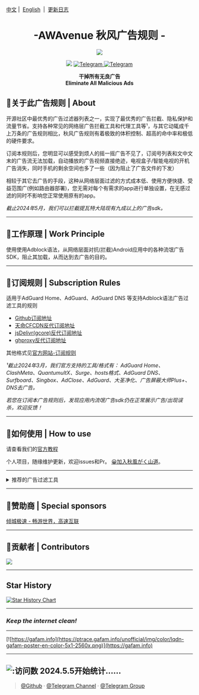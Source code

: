 <div align="left">
<a href="/README.md">中文</a>&nbsp;|&nbsp;
<a href="/assets/README_en-US.md">English</a> &nbsp;|&nbsp;
<a href="/assets/README_Update.md">更新日志</a> 
</div>


<h1 align="center">-AWAvenue 秋风广告规则 -</h1>

<p align="center">
   <img src="https://img.jsdelivr.com/raw.githubusercontent.com/TG-Twilight/AWAvenue-Ads-Rule/main/assets/assets.png">
</p>
<p align="center">
 <img src="https://img.shields.io/github/stars/TG-Twilight/AWAvenue-Ads-Rule?style=for-the-badge&colorA=FFEBEB&colorB=FFD9DC&logo=github&logoColor=black">
  <a href="https://t.me/AWAvenueAdsRule">
    <img src="https://img.shields.io/badge/dynamic/json?style=for-the-badge&colorA=DAE9FC&colorB=056DE8&label=%E9%A2%91%E9%81%93&logo=telegram&query=%24.data.totalSubs&url=https%3A%2F%2Fapi.spencerwoo.com%2Fsubstats%2F%3Fsource%3Dtelegram%26queryKey%3DAWAvenueAdsRule" alt="Telegram">
  </a>
  <a href="https://t.me/AWAvenueAdsChat">
    <img src="https://img.shields.io/badge/dynamic/json?style=for-the-badge&colorA=DAE9FC&colorB=056DE8&label=%E7%BE%A4%E8%81%8A&logo=telegram&query=%24.data.totalSubs&url=https%3A%2F%2Fapi.spencerwoo.com%2Fsubstats%2F%3Fsource%3Dtelegram%26queryKey%3DAWAvenueAdsChat" alt="Telegram">
  </a>
</p>


<p align="center"><b>干掉所有无良广告<br>Eliminate All Malicious Ads</b></p>

## 🍁关于此广告规则 | About

开源社区中最优秀的广告过滤器列表之一，实现了最优秀的广告拦截、隐私保护和流量节省。支持各种常见的网络层广告拦截工具和代理工具等¹，与其它动辄成千上万条的广告规则相比，秋风广告规则有着极致的体积控制、超高的命中率和极低的硬件要求。

订阅本规则后，您明显可以感受到烦人的摇一摇广告不见了，订阅号列表和文中文末的广告流无法加载，自动播放的广告视频直接绝迹，电视盒子/智能电视的开机广告消失，同时手机的剩余空间也多了一些（因为阻止了广告文件的下发）

相较于其它去广告的手段，这种从网络层面过滤的方式成本低、使用方便快捷、受益范围广(例如路由器部署)，您无需对每个有需求的app进行单独设置，在无感过滤的同时不影响您正常使用原有的app。

*截止2024年5月，我们可以拦截提瓦特大陆现有九成以上的广告sdk。*

---

## 🍁工作原理 | Work Principle

使用使用Adblock语法，从网络层面对抗(拦截)Android应用中的各种流氓广告SDK，阻止其加载，从而达到去广告的目的。<br />

---

## 🍁订阅规则 | Subscription Rules

适用于AdGuard Home、AdGuard、AdGuard DNS 等支持Adblock语法广告过滤工具的规则

- [Github订阅地址](https://raw.githubusercontent.com/TG-Twilight/AWAvenue-Ads-Rule/main/AWAvenue-Ads-Rule.txt)
- [天命CFCDN反代订阅地址](https://github.tmby.shop/https://raw.githubusercontent.com/TG-Twilight/AWAvenue-Ads-Rule/main/AWAvenue-Ads-Rule.txt)
- [jsDelivr(gcore)反代订阅地址](https://gcore.jsdelivr.net/gh/TG-Twilight/AWAvenue-Ads-Rule@main/AWAvenue-Ads-Rule.txt)
- [ghproxy反代订阅地址](https://mirror.ghproxy.com/https://raw.githubusercontent.com/TG-Twilight/AWAvenue-Ads-Rule/main/AWAvenue-Ads-Rule.txt)

其他格式见[官方网站-订阅规则](https://awavenue.top/Sub.html)

*¹截止2024年3月，我们官方支持的工具/格式有：
AdGuard Home、ClashMeta、QuantumultX、Surge、hosts格式、AdGuard DNS、Surfboard、Singbox、AdClose、AdGuard、大圣净化、广告屏蔽大师Plus+、DNS去广告。*

 *若您在订阅本广告规则后，发现应用内流氓广告sdk仍在正常展示广告/出现误杀，欢迎反馈！*

---

## 🍁如何使用 | How to use
请查看我们的[官方教程](https://awavenue.top/Knowledge.html)

个人项目，随缘维护更新，欢迎issues和Pr。   [😀加入秋風がく山道](https://t.me/AWAvenueAdsChat)。

---

<details>
  <summary>推荐的广告过滤工具</summary>

- [AdGuard Home](https://github.com/AdguardTeam/AdGuardHome)    *安装在路由器，广告过滤工具较为理想的工作位置*，目前，秋风广告规则已加入AdGuard官方列表，你可以直接在 “从列表中选择” 订阅！

- [AdGuard](https://adguard.com/)    *多端使用，支持Android、Windows、Mac、iOS*

- [AdGuard Home For Magisk](https://github.com/twoone-3/AdGuardHomeForMagisk)   *AdGuard Home的Magisk版本*

- [AdClose（Xposed module）](https://t.me/AdClose)    *Xposed模块，可以通过hook拦截常见广告，内置秋风广告规则，感谢@zjyzip*

- [AdGuard DNS](https://adguard-dns.io/en/welcome.html)    *直接使用自定义的DNS服务器，目前，秋风广告规则已加入AdGuard官方列表，你可以直接在AdGuard DNS Filters中订阅！*

</details>

---

## 🍁赞助商 | Special sponsors

[倾城极速 - 畅游世界，高速互联](https://x7a4ds7s.wcnmdmht.biz/#/register?code=prbbRzx9)

---

## 🍁贡献者 | Contributors

<p align="left"><a href="https://github.com/TG-Twilight/AWAvenue-Ads-Rule/graphs/contributors"><img src="https://contrib.rocks/image?repo=TG-Twilight/AWAvenue-Ads-Rule&max=50" /></a></p>

---

## Star History

[![Star History Chart](https://api.star-history.com/svg?repos=TG-Twilight/AWAvenue-Ads-Rule&type=Date)](https://star-history.com/#TG-Twilight/AWAvenue-Ads-Rule&Date)

---

### ***Keep the internet clean!***

---

[![https://gafam.info](https://ptrace.gafam.info/unofficial/img/color/lqdn-gafam-poster-en-color-5x1-2560x.png)](https://gafam.info)

---
![:访问数](https://moe-counter.glitch.me/get/@TG-Twiligh?theme=gelbooru)
2024.5.5开始统计......
---

> [@Github](https://github.com/TG-Twilight/AWAvenue-Ads-Rule) · [@Telegram Channel](https://t.me/AWAvenueAdsRule) · [@Telegram Group](https://t.me/AWAvenueAdsChat)
